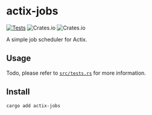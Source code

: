 # actix-jobs

[![Tests](https://github.com/TortitasT/actix-jobs/actions/workflows/tests.yaml/badge.svg)](https://github.com/TortitasT/actix-jobs/actions/workflows/tests.yaml)
![Crates.io](https://img.shields.io/crates/v/actix-jobs)
![Crates.io](https://img.shields.io/crates/d/actix-jobs)

A simple job scheduler for Actix.

## Usage

Todo, please refer to [`src/tests.rs`](src/tests.rs) for more information.

## Install
```
cargo add actix-jobs
```
